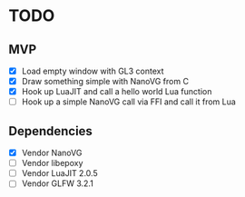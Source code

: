 # TODO

## MVP
 - [x] Load empty window with GL3 context
 - [x] Draw something simple with NanoVG from C
 - [x] Hook up LuaJIT and call a hello world Lua function
 - [ ] Hook up a simple NanoVG call via FFI and call it from Lua

## Dependencies
 - [x] Vendor NanoVG
 - [ ] Vendor libepoxy
 - [ ] Vendor LuaJIT 2.0.5
 - [ ] Vendor GLFW 3.2.1

